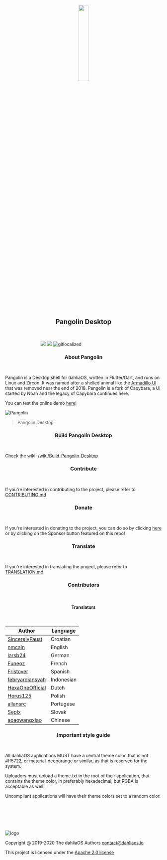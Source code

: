 <p align="center">
  <img width="25%" src="https://github.com/dahlia-os/documentation/blob/master/assets/images/logo/dahlialogo.png"
</p>
<h2 align="center">
    <b>Pangolin Desktop</b> 
    </h2>
<br />

&nbsp;&nbsp;&nbsp;&nbsp;&nbsp;&nbsp;&nbsp;&nbsp;&nbsp;&nbsp;&nbsp;&nbsp;&nbsp;&nbsp;&nbsp;&nbsp;&nbsp;&nbsp;&nbsp;&nbsp;&nbsp;&nbsp;&nbsp;&nbsp;&nbsp;&nbsp;&nbsp;&nbsp;&nbsp;![](https://github.com/dahlia-os/pangolin-desktop/workflows/CI/badge.svg) ![](https://github.com/dahlia-os/pangolin-desktop/workflows/Deploy/badge.svg) ![gitlocalized ](https://gitlocalize.com/repo/5170/whole_project/badge.svg)

<h3 align="center">
    <b>About Pangolin</b> 
    </h3>
<br />

Pangolin is a Desktop shell for dahliaOS, written in Flutter/Dart, and runs on Linux and Zircon. It was named after a shelled animal like the [Armadillo UI](https://9to5google.com/2018/12/26/fuchsia-armadillo-ui-gone/) that was removed near the end of 2018. Pangolin is a fork of Capybara, a UI started by Noah and the legacy of Capybara continues here.


You can test the online demo [here](https://web.dahliaos.io)!

![Pangolin](https://user-images.githubusercontent.com/61460660/89405582-1899a500-d71c-11ea-89a5-24b07fa07712.png)
> Pangolin Desktop

<h3 align="center">
    <b>Build Pangolin Desktop</b> 
    </h3>
<br />

Check the wiki: [/wiki/Build-Pangolin-Desktop](https://github.com/dahlia-os/pangolin-desktop/wiki/Build-Pangolin-Desktop)

<h3 align="center">
    <b>Contribute</b> 
    </h3>
<br />

If you're interested in contributing to the project, please refer to [CONTRIBUTING.md](./CONTRIBUTING.md)

<h3 align="center">
    <b>Donate</b> 
    </h3>
<br />

If you're interested in donating to the project, you can do so by clicking [here](https://dahliaos.io/donate) or by clicking on the Sponsor button featured on this repo!

<h3 align="center">
    <b>Translate</b> 
    </h3>
<br />

If you're interested in translating the project, please refer to [TRANSLATION.md](./TRANSLATION.md)

<h3 align="center">
    <b>Contributors</b> 
    </h3>
<br />

<h4 align="center">
    <b>Translators</b> 
    </h4>
<br />

| Author                                                  | Language                 |
| ------------------------------------------------------- | ------------------------ |
| [SincerelyFaust](https://github.com/sincerelyfaust)               | Croatian           |
| [nmcain](https://github.com/nmcain)           | English                  |
| [larsb24](https://github.com/larsb24)                   | German       |
| [Funeoz](https://github.com/Funeoz) | French |
| [Fristover](https://github.com/Fristover)             | Spanish                |
| [febryardiansyah](https://github.com/febryardiansyah)                 | Indonesian       |
| [HexaOneOfficial](https://github.com/HexaOneOfficial)                     | Dutch                |
| [Horus125](https://github.com/Horus125)               | Polish                |
| [allansrc](https://github.com/allansrc)               | Portugese                |
| [Seplx](https://github.com/Seplx)               | Slovak                |
| [aoaowangxiao](https://github.com/aoaowangxiao)               | Chinese                |

<h3 align="center">
    <b>Important style guide</b> 
    </h3>
<br />

All dahliaOS applications MUST have a central theme color, that is not #ff5722, or material-deeporange or similar, as that is reserved for the system. 

Uploaders must upload a theme.txt in the root of their application, that contains the theme color, in preferably hexadecimal, but RGBA is acceptable as well. 

Uncompliant applications will have their theme colors set to a random color.

<h3 align="center">
    <b>&nbsp;</b>
</h3>
<h3 align="center">
    <b>&nbsp;</b>
</h3>

![logo](https://github.com/HexaOneOfficial/documentation/blob/master/assets/images/logo/logosmall.png)

Copyright @ 2019-2020 The dahliaOS Authors contact@dahliaos.io

This project is licensed under the [Apache 2.0 license](/LICENSE)
